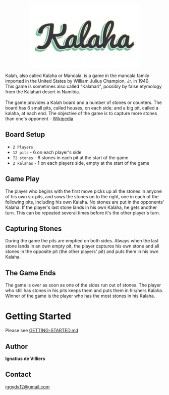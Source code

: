 <p align="middle">
  <img width="350" height="200" src="https://github.com/iggydv/Kalaha/blob/master/screenshots/kalaha-logo.png">
</p>

Kalah, also called Kalaha or Mancala, is a game in the mancala family imported in the United States by William Julius Champion, Jr. in 1940. <br/>This game is sometimes also called "Kalahari", possibly by false etymology from the Kalahari desert in Namibia.<br/><br/>
The game provides a Kalah board and a number of stones or counters. The board has 6 small pits, called houses, on each side; and a big pit, called a kalaha, at each end. The objective of the game is to capture more stones than one's opponent - [Wikipedia](https://www.wikiwand.com/en/Kalah)

## Board Setup

* `2 Players`
* `12 pits` - 6 on each player's side
* `72 stones` - 6 stones in each pit at the start of the game
* `2 kalahas` - 1 on each players side, empty at the start of the game

## Game Play
The player who begins with the first move picks up all the stones in anyone of his own six pits, and sows the stones on to the right, one in each of the following pits, including his own Kalaha. No stones are put in the opponents' Kalaha. If the player's last stone lands in his own Kalaha, he gets another turn. This can be repeated several times before it's the other player's turn.

## Capturing Stones
During the game the pits are emptied on both sides. Always when the last stone lands in an own empty pit, the player captures his own stone and all stones in the opposite pit (the other players' pit) and puts them in his own Kalaha.

## The Game Ends
The game is over as soon as one of the sides run out of stones. The player who still has stones in his pits keeps them and puts them in his/hers Kalaha. Winner of the game is the player who has the most stones in his Kalaha.

# Getting Started

Please see [GETTING-STARTED.md](https://github.com/iggydv/Kalaha/blob/master/GETTING-STARTED.md)


## Author

**Ignatius de Villiers**

## Contact
iggydv12@gmail.com